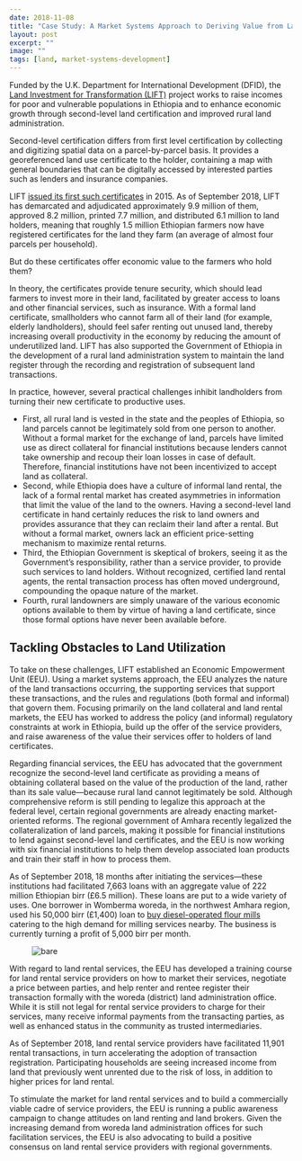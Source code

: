 ```yaml
---
date: 2018-11-08
title: "Case Study: A Market Systems Approach to Deriving Value from Land Certificates in Ethiopia"
layout: post
excerpt: ""
image: ""
tags: [land, market-systems-development]
---
```

<p>Funded by the U.K. Department for International Development (DFID), the <a href="https://www.dai.com/our-work/projects/ethiopia-land-investment-transformation-lift">Land Investment for Transformation (LIFT)</a> project works to raise incomes for poor and vulnerable populations in Ethiopia and to enhance economic growth through second-level land certification and improved rural land administration.</p><p>Second-level certification differs from first level certification by collecting and digitizing spatial data on a parcel-by-parcel basis. It provides a georeferenced land use certificate to the holder, containing a map with general boundaries that can be digitally accessed by interested parties such as lenders and insurance companies.</p><p>LIFT <a href="https://www.dai.com/news/lift-programme-issues-second-level-land-certificates-ethiopia">issued its first such certificates</a> in 2015. As of September 2018, LIFT has demarcated and adjudicated approximately 9.9 million of them, approved 8.2 million, printed 7.7 million, and distributed 6.1 million to land holders, meaning that roughly 1.5 million Ethiopian farmers now have registered certificates for the land they farm (an average of almost four parcels per household).</p><p>But do these certificates offer economic value to the farmers who hold them?</p><p>In theory, the certificates provide tenure security, which should lead farmers to invest more in their land, facilitated by greater access to loans and other financial services, such as insurance. With a formal land certificate, smallholders who cannot farm all of their land (for example, elderly landholders), should feel safer renting out unused land, thereby increasing overall productivity in the economy by reducing the amount of underutilized land. LIFT has also supported the Government of Ethiopia in the development of a rural land administration system to maintain the land register through the recording and registration of subsequent land transactions.</p><p>In practice, however, several practical challenges inhibit landholders from turning their new certificate to productive uses.</p><ul><li>First, all rural land is vested in the state and the peoples of Ethiopia, so land parcels cannot be legitimately sold from one person to another. Without a formal market for the exchange of land, parcels have limited use as direct collateral for financial institutions because lenders cannot take ownership and recoup their loan losses in case of default. Therefore, financial institutions have not been incentivized to accept land as collateral.</li><li>Second, while Ethiopia does have a culture of informal land rental, the lack of a formal rental market has created asymmetries in information that limit the value of the land to the owners. Having a second-level land certificate in hand certainly reduces the risk to land owners and provides assurance that they can reclaim their land after a rental. But without a formal market, owners lack an efficient price-setting mechanism to maximize rental returns.</li><li>Third, the Ethiopian Government is skeptical of brokers, seeing it as the Government’s responsibility, rather than a service provider, to provide such services to land holders. Without recognized, certified land rental agents, the rental transaction process has often moved underground, compounding the opaque nature of the market.</li><li>Fourth, rural landowners are simply unaware of the various economic options available to them by virtue of having a land certificate, since those formal options have never been available before.</li></ul><h2 id="tackling-obstacles-to-land-utilization">Tackling Obstacles to Land Utilization</h2><p>To take on these challenges, LIFT established an Economic Empowerment Unit (EEU). Using a market systems approach, the EEU analyzes the nature of the land transactions occurring, the supporting services that support these transactions, and the rules and regulations (both formal and informal) that govern them. Focusing primarily on the land collateral and land rental markets, the EEU has worked to address the policy (and informal) regulatory constraints at work in Ethiopia, build up the offer of the service providers, and raise awareness of the value their services offer to holders of land certificates.</p><p>Regarding financial services, the EEU has advocated that the government recognize the second-level land certificate as providing a means of obtaining collateral based on the value of the production of the land, rather than its sale value—because rural land cannot legitimately be sold. Although comprehensive reform is still pending to legalize this approach at the federal level, certain regional governments are already enacting market-oriented reforms. The regional government of Amhara recently legalized the collateralization of land parcels, making it possible for financial institutions to lend against second-level land certificates, and the EEU is now working with six financial institutions to help them develop associated loan products and train their staff in how to process them.</p><p>As of September 2018‚ 18 months after initiating the services—these institutions had facilitated 7,663 loans with an aggregate value of 222 million Ethiopian birr (£6.5 million). These loans are put to a wide variety of uses. One borrower in Womberma woreda, in the northwest Amhara region, used his 50,000 birr (£1,400) loan to <a href="http://dai-global-developments.com/articles/land-titles-in-ethiopia-open-doors-to-finance-and-investment/">buy diesel-operated flour mills</a> catering to the high demand for milling services nearby. The business is currently turning a profit of 5,000 birr per month.</p><figure class="kg-card kg-image-card"><img src="https://pubs.ghost.io/uploads/bare.jpg" class="kg-image" alt="bare" loading="lazy" title="Alemneh Bare reinvested in his business after obtaining a loan by using his new land certificate as collateral."></figure><p>With regard to land rental services, the EEU has developed a training course for land rental service providers on how to market their services, negotiate a price between parties, and help renter and rentee register their transaction formally with the woreda (district) land administration office. While it is still not legal for rental service providers to charge for their services, many receive informal payments from the transacting parties, as well as enhanced status in the community as trusted intermediaries.</p><p>As of September 2018, land rental service providers have facilitated 11,901 rental transactions, in turn accelerating the adoption of transaction registration. Participating households are seeing increased income from land that previously went unrented due to the risk of loss, in addition to higher prices for land rental.</p><p>To stimulate the market for land rental services and to build a commercially viable cadre of service providers, the EEU is running a public awareness campaign to change attitudes on land renting and land brokers. Given the increasing demand from woreda land administration offices for such facilitation services, the EEU is also advocating to build a positive consensus on land rental service providers with regional governments.</p>
  